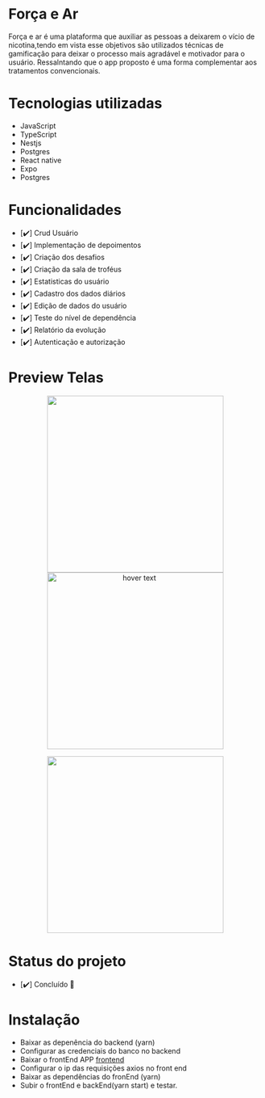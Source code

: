 <p align ="center">
    <h1> Força e Ar </h1>
</p>

<p align="center">

Força e ar é uma plataforma que auxiliar as pessoas a deixarem o vício de nicotina,tendo em vista esse objetivos são utilizados técnicas de gamificação para deixar o processo mais agradável e motivador para o usuário. Ressalntando que o app proposto é uma forma complementar aos tratamentos convencionais.

# Tecnologias utilizadas  
  
  - JavaScript
  - TypeScript
  - Nestjs
  - Postgres
  - React native
  - Expo 
  - Postgres
 
# Funcionalidades 
- [:heavy_check_mark:] Crud Usuário
- [:heavy_check_mark:] Implementação de depoimentos
- [:heavy_check_mark:] Criação dos desafios
- [:heavy_check_mark:] Criação da sala de troféus
- [:heavy_check_mark:] Estatisticas do usuário
- [:heavy_check_mark:] Cadastro dos dados diários
- [:heavy_check_mark:] Edição de dados do usuário
- [:heavy_check_mark:] Teste do nível de dependência
- [:heavy_check_mark:] Relatório da evolução 
- [:heavy_check_mark:] Autenticação e autorização
 
# Preview Telas
<p align="center">
  <img src="https://user-images.githubusercontent.com/33884828/147104284-2b64bb0f-2289-4ea7-9553-b5e6a85fba7f.png" width="350" >
   <img src="https://user-images.githubusercontent.com/33884828/147104420-bfc66a0e-15f8-4024-a6ec-30246fb647d1.png" width="350" title="hover text">
  
</p>
<p align="center">
  <img src="https://user-images.githubusercontent.com/33884828/147103956-61f6646c-1a6b-4987-9d72-8765a69eaa63.png" width="350">  
</p>

# Status do projeto 
- [:heavy_check_mark:] Concluído :rocket:
# Instalação
- Baixar as depenência do backend (yarn)
- Configurar as credenciais do banco no backend
- Baixar o frontEnd APP [frontend](https://github.com/ArthurAlaete/strength-and-air-mobile)
- Configurar o ip das requisições axios no front end
- Baixar as dependências do fronEnd (yarn)
- Subir o frontEnd e backEnd(yarn start) e testar.
